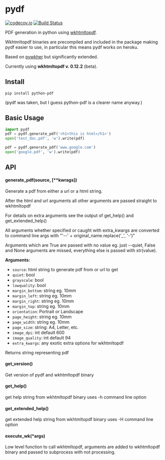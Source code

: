 pydf
====

[![codecov.io](http://codecov.io/github/samuelcolvin/pydf/coverage.svg?branch=master)](http://codecov.io/github/samuelcolvin/pydf?branch=master)
[![Build Status](https://travis-ci.org/samuelcolvin/pydf.svg)](https://travis-ci.org/samuelcolvin/pydf)

PDF generation in python using [wkhtmltopdf](http://wkhtmltopdf.org/).

Wkhtmltopdf binaries are precompiled and included in the package making pydf easier to use,
in particular this means pydf works on heroku.

Based on [pywkher](https://github.com/jwmayfield/pywkher) but significantly extended.

Currently using **wkhtmltopdf v. 0.12.2** (beta).

## Install

    pip install python-pdf

(pydf was taken, but I guess python-pdf is a clearer name anyway.)

## Basic Usage

```python
import pydf
pdf = pydf.generate_pdf('<h1>this is html</h1>')
open('test_doc.pdf', 'w').write(pdf)

pdf = pydf.generate_pdf('www.google.com')
open('google.pdf', 'w').write(pdf)
```

## API

#### generate_pdf(source, [**kwrags])

Generate a pdf from either a url or a html string.

After the html and url arguments all other arguments are
passed straight to wkhtmltopdf

For details on extra arguments see the output of get_help()
and get_extended_help()

All arguments whether specified or caught with extra_kwargs are converted
to command line args with "'--' + original_name.replace('_', '-')"

Arguments which are True are passed with no value eg. just --quiet, False
and None arguments are missed, everything else is passed with str(value).

**Arguments:**

* `source`: html string to generate pdf from or url to get
* `quiet`: bool
* `grayscale`: bool
* `lowquality`: bool
* `margin_bottom`: string eg. 10mm
* `margin_left`: string eg. 10mm
* `margin_right`: string eg. 10mm
* `margin_top`: string eg. 10mm
* `orientation`: Portrait or Landscape
* `page_height`: string eg. 10mm
* `page_width`: string eg. 10mm
* `page_size`: string: A4, Letter, etc.
* `image_dpi`: int default 600
* `image_quality`: int default 94
* `extra_kwargs`: any exotic extra options for wkhtmltopdf

Returns string representing pdf

#### get_version()

Get version of pydf and wkhtmltopdf binary

#### get_help()

get help string from wkhtmltopdf binary
uses -h command line option

#### get_extended_help()

get extended help string from wkhtmltopdf binary
uses -H command line option

#### execute_wk(*args)

Low level function to call wkhtmltopdf, arguments are added to wkhtmltopdf binary and passed to subprocess with not processing.
